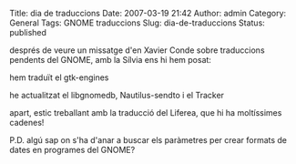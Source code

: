 Title: dia de traduccions
Date: 2007-03-19 21:42
Author: admin
Category: General
Tags: GNOME traduccions
Slug: dia-de-traduccions
Status: published

després de veure un missatge d'en Xavier Conde sobre traduccions pendents del GNOME, amb la Sílvia ens hi hem posat:

hem traduït el gtk-engines

he actualitzat el libgnomedb, Nautilus-sendto i el Tracker

apart, estic treballant amb la traducció del Liferea, que hi ha moltíssimes cadenes!

P.D. algú sap on s'ha d'anar a buscar els paràmetres per crear formats de dates en programes del GNOME?
